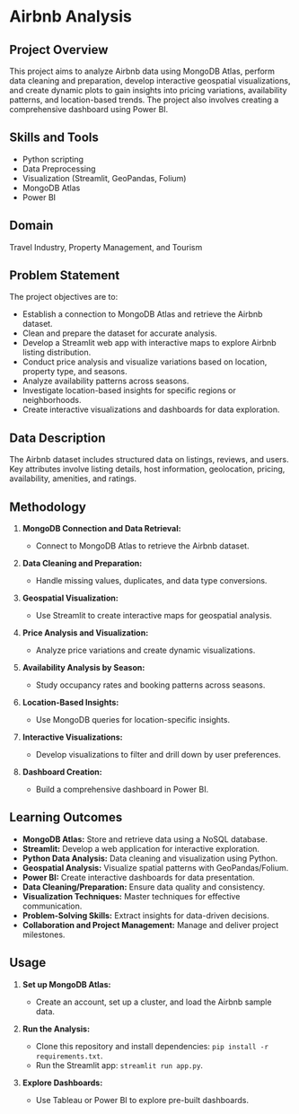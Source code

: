 # Airbnb Analysis

## Project Overview
This project aims to analyze Airbnb data using MongoDB Atlas, perform data cleaning and preparation, develop interactive geospatial visualizations, and create dynamic plots to gain insights into pricing variations, availability patterns, and location-based trends. The project also involves creating a comprehensive dashboard using Power BI.

## Skills and Tools
- Python scripting
- Data Preprocessing
- Visualization (Streamlit, GeoPandas, Folium)
- MongoDB Atlas
- Power BI

## Domain
Travel Industry, Property Management, and Tourism

## Problem Statement
The project objectives are to:
- Establish a connection to MongoDB Atlas and retrieve the Airbnb dataset.
- Clean and prepare the dataset for accurate analysis.
- Develop a Streamlit web app with interactive maps to explore Airbnb listing distribution.
- Conduct price analysis and visualize variations based on location, property type, and seasons.
- Analyze availability patterns across seasons.
- Investigate location-based insights for specific regions or neighborhoods.
- Create interactive visualizations and dashboards for data exploration.

## Data Description
The Airbnb dataset includes structured data on listings, reviews, and users. Key attributes involve listing details, host information, geolocation, pricing, availability, amenities, and ratings.

## Methodology
1. **MongoDB Connection and Data Retrieval:**
   - Connect to MongoDB Atlas to retrieve the Airbnb dataset.

2. **Data Cleaning and Preparation:**
   - Handle missing values, duplicates, and data type conversions.

3. **Geospatial Visualization:**
   - Use Streamlit to create interactive maps for geospatial analysis.

4. **Price Analysis and Visualization:**
   - Analyze price variations and create dynamic visualizations.

5. **Availability Analysis by Season:**
   - Study occupancy rates and booking patterns across seasons.

6. **Location-Based Insights:**
   - Use MongoDB queries for location-specific insights.

7. **Interactive Visualizations:**
   - Develop visualizations to filter and drill down by user preferences.

8. **Dashboard Creation:**
   - Build a comprehensive dashboard in Power BI.

## Learning Outcomes
- **MongoDB Atlas:** Store and retrieve data using a NoSQL database.
- **Streamlit:** Develop a web application for interactive exploration.
- **Python Data Analysis:** Data cleaning and visualization using Python.
- **Geospatial Analysis:** Visualize spatial patterns with GeoPandas/Folium.
- **Power BI:** Create interactive dashboards for data presentation.
- **Data Cleaning/Preparation:** Ensure data quality and consistency.
- **Visualization Techniques:** Master techniques for effective communication.
- **Problem-Solving Skills:** Extract insights for data-driven decisions.
- **Collaboration and Project Management:** Manage and deliver project milestones.

## Usage
1. **Set up MongoDB Atlas:**
   - Create an account, set up a cluster, and load the Airbnb sample data.

2. **Run the Analysis:**
   - Clone this repository and install dependencies: `pip install -r requirements.txt`.
   - Run the Streamlit app: `streamlit run app.py`.

3. **Explore Dashboards:**
   - Use Tableau or Power BI to explore pre-built dashboards.
